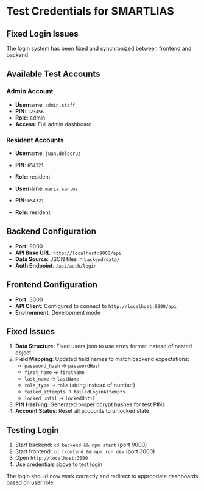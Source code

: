 # Test Credentials for SMARTLIAS

## Fixed Login Issues

The login system has been fixed and synchronized between frontend and backend.

## Available Test Accounts

### Admin Account
- **Username**: `admin.staff`
- **PIN**: `123456`
- **Role**: admin
- **Access**: Full admin dashboard

### Resident Accounts  
- **Username**: `juan.delacruz`
- **PIN**: `654321`
- **Role**: resident

- **Username**: `maria.santos`
- **PIN**: `654321`
- **Role**: resident

## Backend Configuration

- **Port**: 9000
- **API Base URL**: `http://localhost:9000/api`
- **Data Source**: JSON files in `backend/data/`
- **Auth Endpoint**: `/api/auth/login`

## Frontend Configuration

- **Port**: 3000
- **API Client**: Configured to connect to `http://localhost:9000/api`
- **Environment**: Development mode

## Fixed Issues

1. **Data Structure**: Fixed users.json to use array format instead of nested object
2. **Field Mapping**: Updated field names to match backend expectations:
   - `password_hash` → `passwordHash`
   - `first_name` → `firstName` 
   - `last_name` → `lastName`
   - `role_type` → `role` (string instead of number)
   - `failed_attempts` → `failedLoginAttempts`
   - `locked_until` → `lockedUntil`
3. **PIN Hashing**: Generated proper bcrypt hashes for test PINs
4. **Account Status**: Reset all accounts to unlocked state

## Testing Login

1. Start backend: `cd backend && npm start` (port 9000)
2. Start frontend: `cd frontend && npm run dev` (port 3000)
3. Open `http://localhost:3000`
4. Use credentials above to test login

The login should now work correctly and redirect to appropriate dashboards based on user role.
